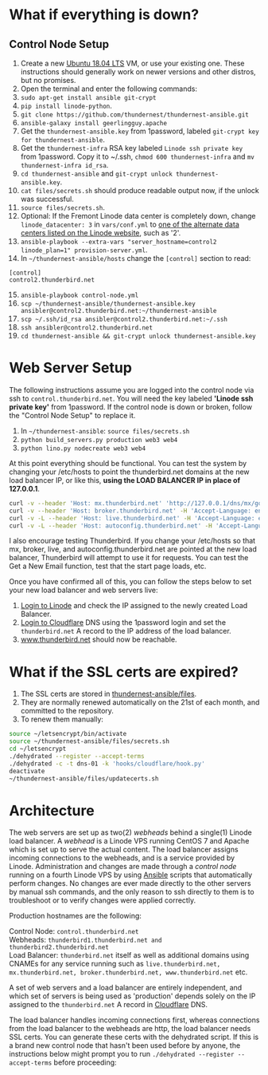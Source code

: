# What if everything is down?

## Control Node Setup

1. Create a new [Ubuntu 18.04 LTS](http://releases.ubuntu.com/18.04/ubuntu-18.04.1-desktop-amd64.iso) VM, or use your existing one. These instructions should generally work on newer versions and other distros, but no promises.
2. Open the terminal and enter the following commands:
3. `sudo apt-get install ansible git-crypt`
4. `pip install linode-python`.
5. `git clone https://github.com/thundernest/thundernest-ansible.git`
6. `ansible-galaxy install geerlingguy.apache`
7. Get the `thundernest-ansible.key` from 1password, labeled `git-crypt key for thundernest-ansible`.
8. Get the `thundernest-infra` RSA key labeled `Linode ssh private key` from 1password. Copy it to ~/.ssh, `chmod 600 thundernest-infra` and `mv thundernest-infra id_rsa`.
9. `cd thundernest-ansible` and `git-crypt unlock thundernest-ansible.key`.
10. `cat files/secrets.sh` should produce readable output now, if the unlock was successful.
11. `source files/secrets.sh`.
12. Optional: If the Fremont Linode data center is completely down, change `linode_datacenter: 3` in `vars/conf.yml` to [one of the alternate data centers listed on the Linode website](https://www.linode.com/api/utility/avail.datacenters), such as '2'.
13. `ansible-playbook --extra-vars "server_hostname=control2 linode_plan=1" provision-server.yml`.
14. In `~/thundernest-ansible/hosts` change the `[control]` section to read:
```
[control]
control2.thunderbird.net
```
15. `ansible-playbook control-node.yml`
16. `scp ~/thundernest-ansible/thundernest-ansible.key ansibler@control2.thunderbird.net:~/thundernest-ansible`
17. `scp ~/.ssh/id_rsa ansibler@control2.thunderbird.net:~/.ssh`
18. `ssh ansibler@control2.thunderbird.net`
19. `cd thundernest-ansible && git-crypt unlock thundernest-ansible.key`

# Web Server Setup
The following instructions assume you are logged into the control node via ssh to `control.thunderbird.net`. You will need the key labeled **'Linode ssh private key'** from 1password. If the control node is down or broken, follow the "Control Node Setup" to replace it.
1. In `~/thundernest-ansible`: `source files/secrets.sh`
2. `python build_servers.py production web3 web4`
3. `python lino.py nodecreate web3 web4`

At this point everything should be functional. You can test the system by changing your /etc/hosts to point the thunderbird.net domains at the new load balancer IP, or like this, **using the LOAD BALANCER IP in place of 127.0.0.1**.

```bash
curl -v --header 'Host: mx.thunderbird.net' 'http://127.0.0.1/dns/mx/google.com'
curl -v --header 'Host: broker.thunderbird.net' -H 'Accept-Language: en-US' 'http://127.0.0.1/provider/list'
curl -v -L --header 'Host: live.thunderbird.net' -H 'Accept-Language: en-US' 'http://127.0.0.1/thunderbird/start'
curl -v -L --header 'Host: autoconfig.thunderbird.net' -H 'Accept-Language: en-US' 'http://127.0.0.1/v1.1'
```
I also encourage testing Thunderbird. If you change your /etc/hosts so that mx, broker, live, and autoconfig.thunderbird.net are pointed at the new load balancer, Thunderbird will attempt to use it for requests. You can test the Get a New Email function, test that the start page loads, etc.

Once you have confirmed all of this, you can follow the steps below to set your new load balancer and web servers live:

1. [Login to Linode](https://manager.linode.com/nodebalancers) and check the IP assigned to the newly created Load Balancer.
2. [Login to Cloudflare](https://www.cloudflare.com/a/login) DNS using the 1password login and set the `thunderbird.net` A record to the IP address of the load balancer.
3. www.thunderbird.net should now be reachable.

# What if the SSL certs are expired?

1. The SSL certs are stored in [thundernest-ansible/files](https://github.com/thundernest/thundernest-ansible/tree/master/files).
2. They are normally renewed automatically on the 21st of each month, and committed to the repository.
3. To renew them manually:
```bash
source ~/letsencrypt/bin/activate
source ~/thundernest-ansible/files/secrets.sh
cd ~/letsencrypt
./dehydrated --register --accept-terms
./dehydrated -c -t dns-01 -k 'hooks/cloudflare/hook.py'
deactivate
~/thundernest-ansible/files/updatecerts.sh
```

# Architecture
The web servers are set up as two(2) *webheads* behind a single(1) Linode load balancer. A *webhead* is a Linode VPS running CentOS 7 and Apache which is set up to serve the actual content. The load balancer assigns incoming connections to the webheads, and is a service provided by Linode. Administration and changes are made through a *control node* running on a fourth Linode VPS by using [Ansible](http://docs.ansible.com/ansible/intro_getting_started.html) scripts that automatically perform changes. No changes are ever made directly to the other servers by manual ssh commands, and the only reason to ssh directly to them is to troubleshoot or to verify changes were applied correctly.

Production hostnames are the following:

Control Node: `control.thunderbird.net`  
Webheads: `thunderbird1.thunderbird.net and thunderbird2.thunderbird.net`  
Load Balancer: `thunderbird.net` itself as well as additional domains using CNAMEs for any service running such as `live.thunderbird.net, mx.thunderbird.net, broker.thunderbird.net, www.thunderbird.net` etc.

A set of web servers and a load balancer are entirely independent, and which set of servers is being used as 'production' depends solely on the IP assigned to the `thunderbird.net` A record in [Cloudflare](https://www.cloudflare.com/a/login) DNS.

The load balancer handles incoming connections first, whereas connections from the load balancer to the webheads are http, the load balancer needs SSL certs. You can generate these certs with the dehydrated script. If this is a brand new control node that hasn't been used before by anyone, the instructions below might prompt you to run `./dehydrated --register --accept-terms` before proceeding:
